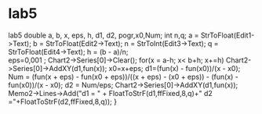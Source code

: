 # lab5
lab5
double a, b, x, eps, h, d1, d2, pogr,x0,Num;
int n,q;
        a = StrToFloat(Edit1->Text);        b = StrToFloat(Edit2->Text);
        n = StrToInt(Edit3->Text);           q = StrToFloat(Edit4->Text);
        h = (b - a)/n;		
        eps=0,001 ;
                Chart2->Series[0]->Clear();
        for(x = a-h; x< b+h; x+=h)
                Chart2->Series[0]->AddXY(d1,fun(x));
                x0=x+eps;
                d1=(fun(x) - fun(x0))/(x - x0);
        Num = (fun(x + eps) - fun(x0 + eps))/((x + eps) - (x0 + eps)) - (fun(x) - fun(x0))/(x - x0);
         d2 = Num/eps;
         Chart2->Series[0]->AddXY(d1,fun(x));
         Memo2->Lines->Add("d1 = " + FloatToStrF(d1,ffFixed,8,q)+"     d2 ="+FloatToStrF(d2,ffFixed,8,q));
}
